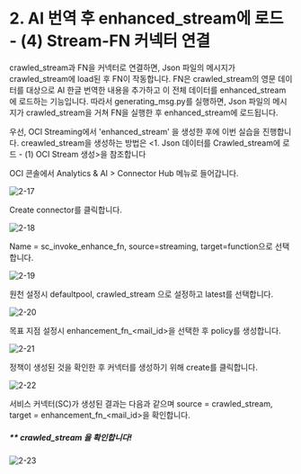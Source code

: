 
# 2. AI 번역 후 enhanced_stream에 로드 - (4) Stream-FN 커넥터 연결

crawled_stream과 FN을 커넥터로 연결하면, Json 파일의 메시지가 crawled_stream에 load된 후 FN이 작동합니다. FN은 crawled_stream의 영문 데이터를 대상으로 AI 한글 번역한 내용을 추가하고 이 전체 데이터를 enhanced_stream에 로드하는 기능입니다.
따라서 generating_msg.py를 실행하면, Json 파일의 메시지가 crawled_stream을 거쳐 FN을 실행한 후 enhanced_stream에 로드됩니다. 

우선,  OCI Streaming에서 'enhanced_stream' 을 생성한 후에 이번 실습을 진행합니다. creawled_stream을 생성하는 방법은 <1. Json 데이터를 Crawled_stream에 로드 - (1) OCI Stream 생성>을 참조합니다



OCI 콘솔에서 Analytics & AI > Connector Hub 메뉴로 들어갑니다. 

![2-17](https://github.com/oraclekr-data-platform/ODWS-S01-OCI-data-pipeline/assets/150219167/d423e0a2-4825-48af-9fd0-7c44f1b2018d)



Create connector를 클릭합니다.

![2-18](https://github.com/oraclekr-data-platform/ODWS-S01-OCI-data-pipeline/assets/150219167/7f4b3ba0-ec64-4837-ab10-2e1bf216dc5e)

Name = sc_invoke_enhance_fn, source=streaming, target=function으로 선택합니다.

![2-19](https://github.com/oraclekr-data-platform/ODWS-S01-OCI-data-pipeline/assets/150219167/2d3bd1f7-1df5-4c85-9ce2-cccc59b73880)


원천 설정시 defaultpool, crawled_stream 으로 설정하고 latest를 선택합니다. 

![2-20](https://github.com/oraclekr-data-platform/ODWS-S01-OCI-data-pipeline/assets/150219167/fb57f141-eb71-4e95-b384-593fa196aef5)

목표 지점 설정시 enhancement_fn_<mail_id>을 선택한 후 policy를 생성합니다.

![2-21](https://github.com/oraclekr-data-platform/ODWS-S01-OCI-data-pipeline/assets/150219167/ac1567aa-9a1e-48b0-a72a-daa57a866da5)



정책이 생성된 것을 확인한 후 커넥터를 생성하기 위해 create를 클릭합니다. 

![2-22](https://github.com/oraclekr-data-platform/ODWS-S01-OCI-data-pipeline/assets/150219167/a06533ad-38e0-4e41-8564-058614549a02)

서비스 커넥터(SC)가 생성된 결과는 다음과 같으며 source = crawled_stream, target = enhancement_fn_<mail_id>을 확인합니다. 
##### ** crawled_stream 을 확인합니다!

![2-23](https://github.com/oraclekr-data-platform/ODWS-S01-OCI-data-pipeline/assets/150219167/0f626dc2-ae01-4836-832a-2b544d3130dd)


